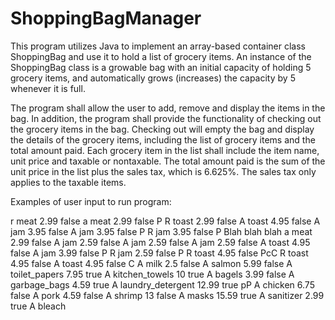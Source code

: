 # ShoppingBagManager
This program utilizes Java to implement an array-based container class ShoppingBag and use it to hold a list of grocery items. An instance of the ShoppingBag class is a growable bag with an initial capacity of holding 5 grocery items, and automatically grows (increases) the capacity by 5 whenever it is full.

The program shall allow the user to add, remove and display the items in the bag. In addition, the program shall
provide the functionality of checking out the grocery items in the bag. Checking out will empty the bag and display
the details of the grocery items, including the list of grocery items and the total amount paid. Each grocery item in
the list shall include the item name, unit price and taxable or nontaxable. The total amount paid is the sum of the unit
price in the list plus the sales tax, which is 6.625%. The sales tax only applies to the taxable items.

Examples of user input to run program:

r meat 2.99 false
a meat 2.99 false
P
R toast 2.99 false
A toast 4.95 false
A jam 3.95 false
A jam 3.95 false P
R jam 3.95 false P
Blah blah blah
a meat 2.99 false
A jam 2.59 false
A jam 2.59 false
A jam 2.59 false
A toast 4.95 false
A jam 3.99 false P
R jam 2.59 false P
R toast 4.95 false PcC
R toast 4.95 false
A toast 4.95 false C
A milk 2.5 false
A salmon 5.99 false
A toilet_papers 7.95 true
A kitchen_towels 10 true
A bagels 3.99 false
A garbage_bags 4.59 true
A laundry_detergent 12.99 true pP
A chicken 6.75 false
A pork 4.59 false
A shrimp 13 false
A masks 15.59 true
A sanitizer 2.99 true
A bleach
